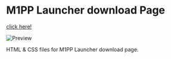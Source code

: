 # M1PP Launcher download Page  
[click here!](https://m1pposudev.github.io/launcher/)  

![Preview](https://i.imgur.com/Rxc5Yx9.png)  

HTML & CSS files for M1PP Launcher download page.
